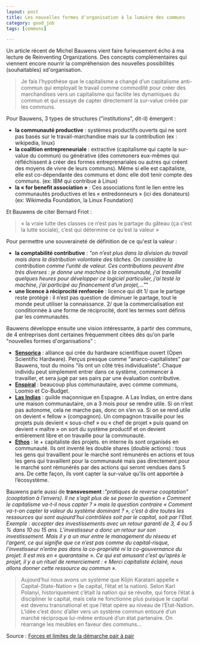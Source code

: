 ```yaml
---
layout: post
title: Les nouvelles formes d'organisation à la lumière des communs
category: good_job
tags: [communs]

---
```


Un article récent de Michel Bauwens vient faire furieusement écho à ma lecture de Reinventing Organizations. Des concepts complémentaires qui viennent encore nourrir la compréhension des nouvelles possibilités (souhaitables) xd'organisation.

<!--more-->

> Je fais l’hypothèse que le capitalisme a changé d’un capitalisme anti-commun qui employait le travail comme commodité pour créer des marchandises vers un capitalisme qui facilite les dynamiques du commun et qui essaye de capter directement la sur-value créée par les communs.


Pour Bauwens, 3 types de structures ("institutions", dit-il) émergent :
- **la communauté productive** : systèmes productifs ouverts qui ne sont pas basés sur le travail-marchandise mais sur la contribution (ex : wikipedia, linux)
- **la coalition entrepreneuriale** : extractive (capitalisme qui capte la sur-value du commun) ou générative (des commoners eux-mêmes qui réfléchissent à créer des formes entreprenariales ou autres qui créent des moyens de vivre de leurs communs). Même si elle est capitaliste, elle est co-dépendante des communs et donc elle doit tenir compte des communs. (ex: IBM qui contribue à Linux)
- **la « for benefit association »** : Ces associations font le lien entre les communautés productives et les « entredonneurs » (ici des donateurs) (ex: Wikimedia Foundation, la Linux Foundation)

Et Bauwens de citer Bernard Friot :
> « la vraie lutte des classes ce n’est pas le partage du gâteau (ça c’est la lutte sociale), c’est qui détermine ce qu’est la valeur »

Pour permettre une souveraineté de définition de ce qu'est la valeur :
- **la comptabilité contributive** : *"on n’est plus dans la division du travail mais dans la distribution volontaire des tâches. On considère la contribution comme l’unité de valeur. Ces contributions peuvent être très diverses : je donne une machine à la communauté, j’ai travaillé quelques heures pour développer ce logiciel particulier, j’ai testé la machine, j’ai participé au financement d’un projet,…"*"
- **une licence à réciprocité renforcée** : licence qui dit 1/ que le partage reste protégé : il n’est pas question de diminuer le partage, tout le monde peut utiliser la connaissance. 2/ que la commercialisation est conditionnée à une forme de réciprocité, dont les termes sont définis par les communautés.


Bauwens développe ensuite une vision intéressante, à partir des communs, de 4 entreprises dont certaines fréquemment citées dès qu'on parle "nouvelles formes d'organisations" :
- **[Sensorica](http://www.sensorica.co/)** : alliance qui crée du hardware scientifique ouvert (Open Scientific Hardware). Perçus presque comme "anarco-capitalistes" par Bauwens, tout du moins "ils ont un côté très individualiste". Chaque individu peut simplement entrer dans ce système, commencer à travailler, et sera jugé par ses pairs par une évaluation contributive.
- **[Enspiral](http://enspiral.com/)** : beaucoup plus communautaire, avec comme communs, Loomio et Co-Budget.
- **[Las Indias](https://english.lasindias.com/what-is-las-indias)** : guilde maçonnique en Espagne. A Las Indias, on entre dans une maison communautaire, on a 3 mois pour se rendre utile. Si on n’est pas autonome, cela ne marche pas, donc on s’en va. Si on se rend utile on devient « fellow » (compagnon). Un compagnon travaille pour les projets puis devient « sous-chef » ou « chef de projet » puis quand on devient « maître » on sort du système productif et on devient entièrement libre et on travaille pour la communauté.
- **[Ethos](http://www.ethosvo.org/)** : le + capitaliste des projets. en interne ils sont organisés en communauté. Ils ont inventé les double shares (double actions) : tous les gens qui travaillent pour le marché sont rémunérés en actions et tous les gens qui travaillent pour la communauté mais pas directement pour le marché sont rémunérés par des actions qui seront vendues dans 5 ans. De cette façon, ils vont capter la sur-value qu’ils ont apportée à l’écosystème.


Bauwens parle aussi de **transvesment** :*"pratiques de reverse cooptation" (cooptation à l’envers). Il ne s’agit plus de se poser la question « Comment le capitalisme va-t-il nous capter ? » mais la question contraire « Comment va-t-on capter la valeur du système dominant ? », c’est à dire toutes les ressources qui sont aujourd’hui contrôlées soit par le capital, soit par l’Etat. Exemple : accepter des investissements avec un retour garanti de 3, 4 ou 5 % dans 10 ou 15 ans. L’investisseur a donc un retour sur son investissement. Mais il y a un mur entre le management du réseau et l’argent, ce qui signifie que ce n’est pas comme du capital-risque, l’investisseur n’entre pas dans la co-propriété ni la co-gouvernance du projet. Il est mis en « quarantaine ». Ce qui est amusant c’est qu’après le projet, il y a un rituel de remerciement : « Merci capitaliste éclairé, nous allons donner cette ressource au commun ».*

> Aujourd’hui nous avons un système que Kōjin Karatani appelle « Capital-State-Nation » (le capital, l’état et la nation). Selon Karl Polanyi, historiquement c’était la nation qui se révolte, qui force l’état à discipliner le capital, mais cela ne fonctionne plus puisque le capital est devenu transnational et que l’état opère au niveau de l’Etat-Nation. L’idée c’est donc d’aller vers un système commun entouré d’un marché réciproque lui-même entouré d’un état partenaire. On réarrange les meubles en faveur des communs…


Source : [Forces et limites de la démarche pair à pair][source]

[source]: http://coopdescommuns.com/fr/forces-et-limites-de-la-demarche-pair-a-pair/
